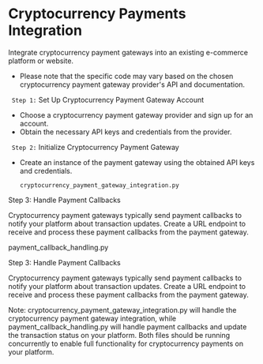 # Cryptocurrency Payments Integration
Integrate cryptocurrency payment gateways into an existing e-commerce platform or website.

- Please note that the specific code may vary based on the chosen cryptocurrency payment gateway provider's API and documentation.

``` Step 1:```  Set Up Cryptocurrency Payment Gateway Account

 - Choose a cryptocurrency payment gateway provider and sign up for an account.
 - Obtain the necessary API keys and credentials from the provider.
   
``` Step 2:```  Initialize Cryptocurrency Payment Gateway

 - Create an instance of the payment gateway using the obtained API keys and credentials.
   
   ```
   cryptocurrency_payment_gateway_integration.py
   ``` 

Step 3: Handle Payment Callbacks

Cryptocurrency payment gateways typically send payment callbacks to notify your platform about transaction updates.
Create a URL endpoint to receive and process these payment callbacks from the payment gateway.

payment_callback_handling.py

Step 3: Handle Payment Callbacks

Cryptocurrency payment gateways typically send payment callbacks to notify your platform about transaction updates.
Create a URL endpoint to receive and process these payment callbacks from the payment gateway.

Note: cryptocurrency_payment_gateway_integration.py  will handle the cryptocurrency payment gateway integration, while payment_callback_handling.py will handle payment callbacks and update the transaction status on your platform. Both files should be running concurrently to enable full functionality for cryptocurrency payments on your platform.
